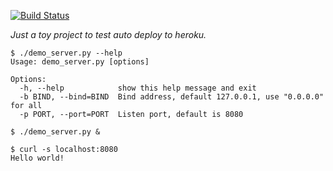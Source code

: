 [![Build Status](https://travis-ci.org/ymattw/heroku-deploy-demo.svg?branch=master)](https://travis-ci.org/ymattw/heroku-deploy-demo)

_Just a toy project to test auto deploy to heroku._

```
$ ./demo_server.py --help
Usage: demo_server.py [options]

Options:
  -h, --help            show this help message and exit
  -b BIND, --bind=BIND  Bind address, default 127.0.0.1, use "0.0.0.0" for all
  -p PORT, --port=PORT  Listen port, default is 8080

$ ./demo_server.py &

$ curl -s localhost:8080
Hello world!
```
